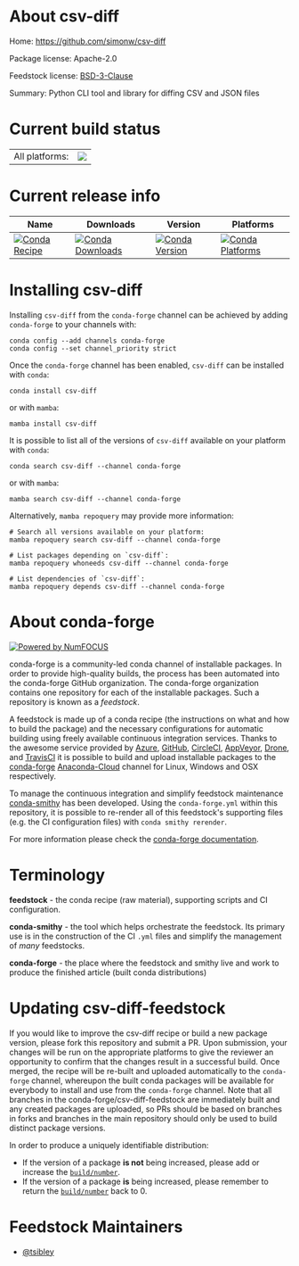 About csv-diff
==============

Home: https://github.com/simonw/csv-diff

Package license: Apache-2.0

Feedstock license: [BSD-3-Clause](https://github.com/conda-forge/csv-diff-feedstock/blob/main/LICENSE.txt)

Summary: Python CLI tool and library for diffing CSV and JSON files

Current build status
====================


<table><tr><td>All platforms:</td>
    <td>
      <a href="https://dev.azure.com/conda-forge/feedstock-builds/_build/latest?definitionId=18279&branchName=main">
        <img src="https://dev.azure.com/conda-forge/feedstock-builds/_apis/build/status/csv-diff-feedstock?branchName=main">
      </a>
    </td>
  </tr>
</table>

Current release info
====================

| Name | Downloads | Version | Platforms |
| --- | --- | --- | --- |
| [![Conda Recipe](https://img.shields.io/badge/recipe-csv--diff-green.svg)](https://anaconda.org/conda-forge/csv-diff) | [![Conda Downloads](https://img.shields.io/conda/dn/conda-forge/csv-diff.svg)](https://anaconda.org/conda-forge/csv-diff) | [![Conda Version](https://img.shields.io/conda/vn/conda-forge/csv-diff.svg)](https://anaconda.org/conda-forge/csv-diff) | [![Conda Platforms](https://img.shields.io/conda/pn/conda-forge/csv-diff.svg)](https://anaconda.org/conda-forge/csv-diff) |

Installing csv-diff
===================

Installing `csv-diff` from the `conda-forge` channel can be achieved by adding `conda-forge` to your channels with:

```
conda config --add channels conda-forge
conda config --set channel_priority strict
```

Once the `conda-forge` channel has been enabled, `csv-diff` can be installed with `conda`:

```
conda install csv-diff
```

or with `mamba`:

```
mamba install csv-diff
```

It is possible to list all of the versions of `csv-diff` available on your platform with `conda`:

```
conda search csv-diff --channel conda-forge
```

or with `mamba`:

```
mamba search csv-diff --channel conda-forge
```

Alternatively, `mamba repoquery` may provide more information:

```
# Search all versions available on your platform:
mamba repoquery search csv-diff --channel conda-forge

# List packages depending on `csv-diff`:
mamba repoquery whoneeds csv-diff --channel conda-forge

# List dependencies of `csv-diff`:
mamba repoquery depends csv-diff --channel conda-forge
```


About conda-forge
=================

[![Powered by
NumFOCUS](https://img.shields.io/badge/powered%20by-NumFOCUS-orange.svg?style=flat&colorA=E1523D&colorB=007D8A)](https://numfocus.org)

conda-forge is a community-led conda channel of installable packages.
In order to provide high-quality builds, the process has been automated into the
conda-forge GitHub organization. The conda-forge organization contains one repository
for each of the installable packages. Such a repository is known as a *feedstock*.

A feedstock is made up of a conda recipe (the instructions on what and how to build
the package) and the necessary configurations for automatic building using freely
available continuous integration services. Thanks to the awesome service provided by
[Azure](https://azure.microsoft.com/en-us/services/devops/), [GitHub](https://github.com/),
[CircleCI](https://circleci.com/), [AppVeyor](https://www.appveyor.com/),
[Drone](https://cloud.drone.io/welcome), and [TravisCI](https://travis-ci.com/)
it is possible to build and upload installable packages to the
[conda-forge](https://anaconda.org/conda-forge) [Anaconda-Cloud](https://anaconda.org/)
channel for Linux, Windows and OSX respectively.

To manage the continuous integration and simplify feedstock maintenance
[conda-smithy](https://github.com/conda-forge/conda-smithy) has been developed.
Using the ``conda-forge.yml`` within this repository, it is possible to re-render all of
this feedstock's supporting files (e.g. the CI configuration files) with ``conda smithy rerender``.

For more information please check the [conda-forge documentation](https://conda-forge.org/docs/).

Terminology
===========

**feedstock** - the conda recipe (raw material), supporting scripts and CI configuration.

**conda-smithy** - the tool which helps orchestrate the feedstock.
                   Its primary use is in the construction of the CI ``.yml`` files
                   and simplify the management of *many* feedstocks.

**conda-forge** - the place where the feedstock and smithy live and work to
                  produce the finished article (built conda distributions)


Updating csv-diff-feedstock
===========================

If you would like to improve the csv-diff recipe or build a new
package version, please fork this repository and submit a PR. Upon submission,
your changes will be run on the appropriate platforms to give the reviewer an
opportunity to confirm that the changes result in a successful build. Once
merged, the recipe will be re-built and uploaded automatically to the
`conda-forge` channel, whereupon the built conda packages will be available for
everybody to install and use from the `conda-forge` channel.
Note that all branches in the conda-forge/csv-diff-feedstock are
immediately built and any created packages are uploaded, so PRs should be based
on branches in forks and branches in the main repository should only be used to
build distinct package versions.

In order to produce a uniquely identifiable distribution:
 * If the version of a package **is not** being increased, please add or increase
   the [``build/number``](https://docs.conda.io/projects/conda-build/en/latest/resources/define-metadata.html#build-number-and-string).
 * If the version of a package **is** being increased, please remember to return
   the [``build/number``](https://docs.conda.io/projects/conda-build/en/latest/resources/define-metadata.html#build-number-and-string)
   back to 0.

Feedstock Maintainers
=====================

* [@tsibley](https://github.com/tsibley/)

